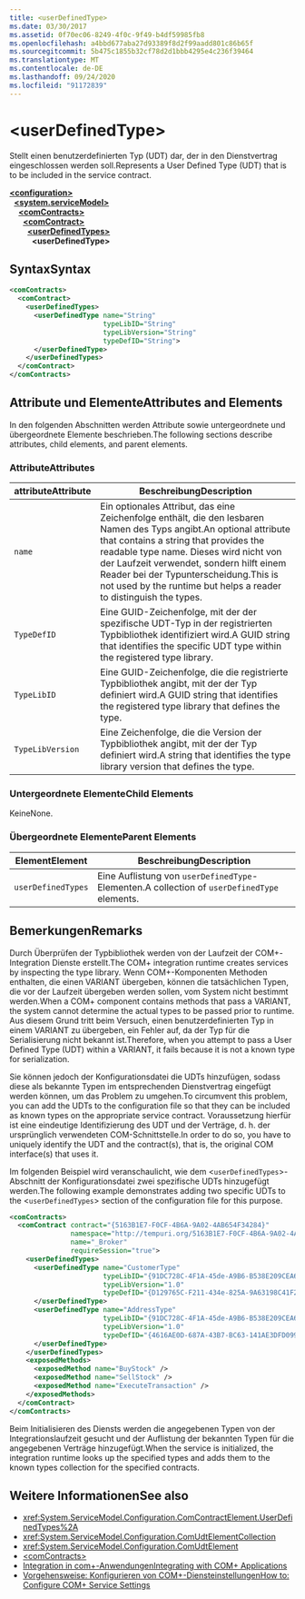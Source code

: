 ```yaml
---
title: <userDefinedType>
ms.date: 03/30/2017
ms.assetid: 0f70ec06-8249-4f0c-9f49-b4df59985fb8
ms.openlocfilehash: a4bbd677aba27d93389f8d2f99aadd801c86b65f
ms.sourcegitcommit: 5b475c1855b32cf78d2d1bbb4295e4c236f39464
ms.translationtype: MT
ms.contentlocale: de-DE
ms.lasthandoff: 09/24/2020
ms.locfileid: "91172839"
---
```

# \<userDefinedType>

<span data-ttu-id="158e9-101">Stellt einen benutzerdefinierten Typ (UDT) dar, der in den Dienstvertrag eingeschlossen werden soll.</span><span class="sxs-lookup"><span data-stu-id="158e9-101">Represents a User Defined Type (UDT) that is to be included in the service contract.</span></span>  
  
[**\<configuration>**](../configuration-element.md)\
&nbsp;&nbsp;[**\<system.serviceModel>**](system-servicemodel.md)\
&nbsp;&nbsp;&nbsp;&nbsp;[**\<comContracts>**](comcontracts.md)\
&nbsp;&nbsp;&nbsp;&nbsp;&nbsp;&nbsp;[**\<comContract>**](comcontract.md)\
&nbsp;&nbsp;&nbsp;&nbsp;&nbsp;&nbsp;&nbsp;&nbsp;[**\<userDefinedTypes>**](userdefinedtypes.md)\
&nbsp;&nbsp;&nbsp;&nbsp;&nbsp;&nbsp;&nbsp;&nbsp;&nbsp;&nbsp;**\<userDefinedType>**  
  
## <a name="syntax"></a><span data-ttu-id="158e9-102">Syntax</span><span class="sxs-lookup"><span data-stu-id="158e9-102">Syntax</span></span>  
  
```xml  
<comContracts>
  <comContract>
    <userDefinedTypes>
      <userDefinedType name="String"
                       typeLibID="String"
                       typeLibVersion="String"
                       typeDefID="String">
      </userDefinedType>
    </userDefinedTypes>
  </comContract>
</comContracts>
```  
  
## <a name="attributes-and-elements"></a><span data-ttu-id="158e9-103">Attribute und Elemente</span><span class="sxs-lookup"><span data-stu-id="158e9-103">Attributes and Elements</span></span>  

 <span data-ttu-id="158e9-104">In den folgenden Abschnitten werden Attribute sowie untergeordnete und übergeordnete Elemente beschrieben.</span><span class="sxs-lookup"><span data-stu-id="158e9-104">The following sections describe attributes, child elements, and parent elements.</span></span>  
  
### <a name="attributes"></a><span data-ttu-id="158e9-105">Attribute</span><span class="sxs-lookup"><span data-stu-id="158e9-105">Attributes</span></span>  
  
|<span data-ttu-id="158e9-106">attribute</span><span class="sxs-lookup"><span data-stu-id="158e9-106">Attribute</span></span>|<span data-ttu-id="158e9-107">Beschreibung</span><span class="sxs-lookup"><span data-stu-id="158e9-107">Description</span></span>|  
|---------------|-----------------|  
|`name`|<span data-ttu-id="158e9-108">Ein optionales Attribut, das eine Zeichenfolge enthält, die den lesbaren Namen des Typs angibt.</span><span class="sxs-lookup"><span data-stu-id="158e9-108">An optional attribute that contains a string that provides the readable type name.</span></span> <span data-ttu-id="158e9-109">Dieses wird nicht von der Laufzeit verwendet, sondern hilft einem Reader bei der Typunterscheidung.</span><span class="sxs-lookup"><span data-stu-id="158e9-109">This is not used by the runtime but helps a reader to distinguish the types.</span></span>|  
|`TypeDefID`|<span data-ttu-id="158e9-110">Eine GUID-Zeichenfolge, mit der der spezifische UDT-Typ in der registrierten Typbibliothek identifiziert wird.</span><span class="sxs-lookup"><span data-stu-id="158e9-110">A GUID string that identifies the specific UDT type within the registered type library.</span></span>|  
|`TypeLibID`|<span data-ttu-id="158e9-111">Eine GUID-Zeichenfolge, die die registrierte Typbibliothek angibt, mit der der Typ definiert wird.</span><span class="sxs-lookup"><span data-stu-id="158e9-111">A GUID string that identifies the registered type library that defines the type.</span></span>|  
|`TypeLibVersion`|<span data-ttu-id="158e9-112">Eine Zeichenfolge, die die Version der Typbibliothek angibt, mit der der Typ definiert wird.</span><span class="sxs-lookup"><span data-stu-id="158e9-112">A string that identifies the type library version that defines the type.</span></span>|  
  
### <a name="child-elements"></a><span data-ttu-id="158e9-113">Untergeordnete Elemente</span><span class="sxs-lookup"><span data-stu-id="158e9-113">Child Elements</span></span>  

 <span data-ttu-id="158e9-114">Keine</span><span class="sxs-lookup"><span data-stu-id="158e9-114">None.</span></span>  
  
### <a name="parent-elements"></a><span data-ttu-id="158e9-115">Übergeordnete Elemente</span><span class="sxs-lookup"><span data-stu-id="158e9-115">Parent Elements</span></span>  
  
|<span data-ttu-id="158e9-116">Element</span><span class="sxs-lookup"><span data-stu-id="158e9-116">Element</span></span>|<span data-ttu-id="158e9-117">Beschreibung</span><span class="sxs-lookup"><span data-stu-id="158e9-117">Description</span></span>|  
|-------------|-----------------|  
|`userDefinedTypes`|<span data-ttu-id="158e9-118">Eine Auflistung von `userDefinedType`-Elementen.</span><span class="sxs-lookup"><span data-stu-id="158e9-118">A collection of `userDefinedType` elements.</span></span>|  
  
## <a name="remarks"></a><span data-ttu-id="158e9-119">Bemerkungen</span><span class="sxs-lookup"><span data-stu-id="158e9-119">Remarks</span></span>  

 <span data-ttu-id="158e9-120">Durch Überprüfen der Typbibliothek werden von der Laufzeit der COM+-Integration Dienste erstellt.</span><span class="sxs-lookup"><span data-stu-id="158e9-120">The COM+ integration runtime creates services by inspecting the type library.</span></span> <span data-ttu-id="158e9-121">Wenn COM+-Komponenten Methoden enthalten, die einen VARIANT übergeben, können die tatsächlichen Typen, die vor der Laufzeit übergeben werden sollen, vom System nicht bestimmt werden.</span><span class="sxs-lookup"><span data-stu-id="158e9-121">When a COM+ component contains methods that pass a VARIANT, the system cannot determine the actual types to be passed prior to runtime.</span></span> <span data-ttu-id="158e9-122">Aus diesem Grund tritt beim Versuch, einen benutzerdefinierten Typ in einem VARIANT zu übergeben, ein Fehler auf, da der Typ für die Serialisierung nicht bekannt ist.</span><span class="sxs-lookup"><span data-stu-id="158e9-122">Therefore, when you attempt to pass a User Defined Type (UDT) within a VARIANT, it fails because it is not a known type for serialization.</span></span>  
  
 <span data-ttu-id="158e9-123">Sie können jedoch der Konfigurationsdatei die UDTs hinzufügen, sodass diese als bekannte Typen im entsprechenden Dienstvertrag eingefügt werden können, um das Problem zu umgehen.</span><span class="sxs-lookup"><span data-stu-id="158e9-123">To circumvent this problem, you can add the UDTs to the configuration file so that they can be included as known types on the appropriate service contract.</span></span> <span data-ttu-id="158e9-124">Voraussetzung hierfür ist eine eindeutige Identifizierung des UDT und der Verträge, d.&#160;h. der ursprünglich verwendeten COM-Schnittstelle.</span><span class="sxs-lookup"><span data-stu-id="158e9-124">In order to do so, you have to uniquely identify the UDT and the contract(s), that is, the original COM interface(s) that uses it.</span></span>  
  
 <span data-ttu-id="158e9-125">Im folgenden Beispiel wird veranschaulicht, wie dem <`userDefinedTypes`>-Abschnitt der Konfigurationsdatei zwei spezifische UDTs hinzugefügt werden.</span><span class="sxs-lookup"><span data-stu-id="158e9-125">The following example demonstrates adding two specific UDTs to the <`userDefinedTypes`> section of the configuration file for this purpose.</span></span>  
  
```xml  
<comContracts>
  <comContract contract="{5163B1E7-F0CF-4B6A-9A02-4AB654F34284}"
               namespace="http://tempuri.org/5163B1E7-F0CF-4B6A-9A02-4AB654F34284"
               name="_Broker"
               requireSession="true">
    <userDefinedTypes>
      <userDefinedType name="CustomerType"
                       typeLibID="{91DC728C-4F1A-45de-A9B6-B538E209CEA6}"
                       typeLibVersion="1.0"
                       typeDefID="{D129765C-F211-434e-825A-9A63198C41F2}">
      </userDefinedType>
      <userDefinedType name="AddressType"
                       typeLibID="{91DC728C-4F1A-45de-A9B6-B538E209CEA6}"
                       typeLibVersion="1.0"
                       typeDefID="{4616AE0D-687A-43B7-BC63-141AE3DFD099}">
      </userDefinedType>
    </userDefinedTypes>
    <exposedMethods>
      <exposedMethod name="BuyStock" />
      <exposedMethod name="SellStock" />
      <exposedMethod name="ExecuteTransaction" />
    </exposedMethods>
  </comContract>
</comContracts>
```  
  
 <span data-ttu-id="158e9-126">Beim Initialisieren des Diensts werden die angegebenen Typen von der Integrationslaufzeit gesucht und der Auflistung der bekannten Typen für die angegebenen Verträge hinzugefügt.</span><span class="sxs-lookup"><span data-stu-id="158e9-126">When the service is initialized, the integration runtime looks up the specified types and adds them to the known types collection for the specified contracts.</span></span>  
  
## <a name="see-also"></a><span data-ttu-id="158e9-127">Weitere Informationen</span><span class="sxs-lookup"><span data-stu-id="158e9-127">See also</span></span>

- <xref:System.ServiceModel.Configuration.ComContractElement.UserDefinedTypes%2A>
- <xref:System.ServiceModel.Configuration.ComUdtElementCollection>
- <xref:System.ServiceModel.Configuration.ComUdtElement>
- [\<comContracts>](comcontracts.md)
- [<span data-ttu-id="158e9-128">Integration in com+-Anwendungen</span><span class="sxs-lookup"><span data-stu-id="158e9-128">Integrating with COM+ Applications</span></span>](../../../wcf/feature-details/integrating-with-com-plus-applications.md)
- [<span data-ttu-id="158e9-129">Vorgehensweise: Konfigurieren von COM+-Diensteinstellungen</span><span class="sxs-lookup"><span data-stu-id="158e9-129">How to: Configure COM+ Service Settings</span></span>](../../../wcf/feature-details/how-to-configure-com-service-settings.md)
